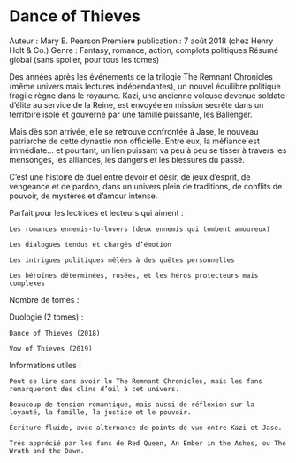 # Dance of Thieves

Auteur : Mary E. Pearson
Première publication : 7 août 2018 (chez Henry Holt & Co.)
Genre : Fantasy, romance, action, complots politiques
Résumé global (sans spoiler, pour tous les tomes)

Des années après les événements de la trilogie The Remnant Chronicles (même univers mais lectures indépendantes), un nouvel équilibre politique fragile règne dans le royaume. Kazi, une ancienne voleuse devenue soldate d’élite au service de la Reine, est envoyée en mission secrète dans un territoire isolé et gouverné par une famille puissante, les Ballenger.

Mais dès son arrivée, elle se retrouve confrontée à Jase, le nouveau patriarche de cette dynastie non officielle. Entre eux, la méfiance est immédiate… et pourtant, un lien puissant va peu à peu se tisser à travers les mensonges, les alliances, les dangers et les blessures du passé.

C’est une histoire de duel entre devoir et désir, de jeux d’esprit, de vengeance et de pardon, dans un univers plein de traditions, de conflits de pouvoir, de mystères et d’amour intense.

Parfait pour les lectrices et lecteurs qui aiment :

    Les romances ennemis-to-lovers (deux ennemis qui tombent amoureux)

    Les dialogues tendus et chargés d’émotion

    Les intrigues politiques mêlées à des quêtes personnelles

    Les héroïnes déterminées, rusées, et les héros protecteurs mais complexes

Nombre de tomes :

Duologie (2 tomes) :

    Dance of Thieves (2018)

    Vow of Thieves (2019)

Informations utiles :

    Peut se lire sans avoir lu The Remnant Chronicles, mais les fans remarqueront des clins d’œil à cet univers.

    Beaucoup de tension romantique, mais aussi de réflexion sur la loyauté, la famille, la justice et le pouvoir.

    Écriture fluide, avec alternance de points de vue entre Kazi et Jase.

    Très apprécié par les fans de Red Queen, An Ember in the Ashes, ou The Wrath and the Dawn.

